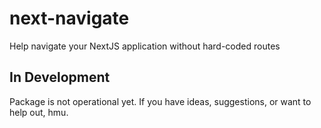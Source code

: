 # next-navigate
Help navigate your NextJS application without hard-coded routes

## In Development
Package is not operational yet. If you have ideas, suggestions, or want to help out, hmu.

